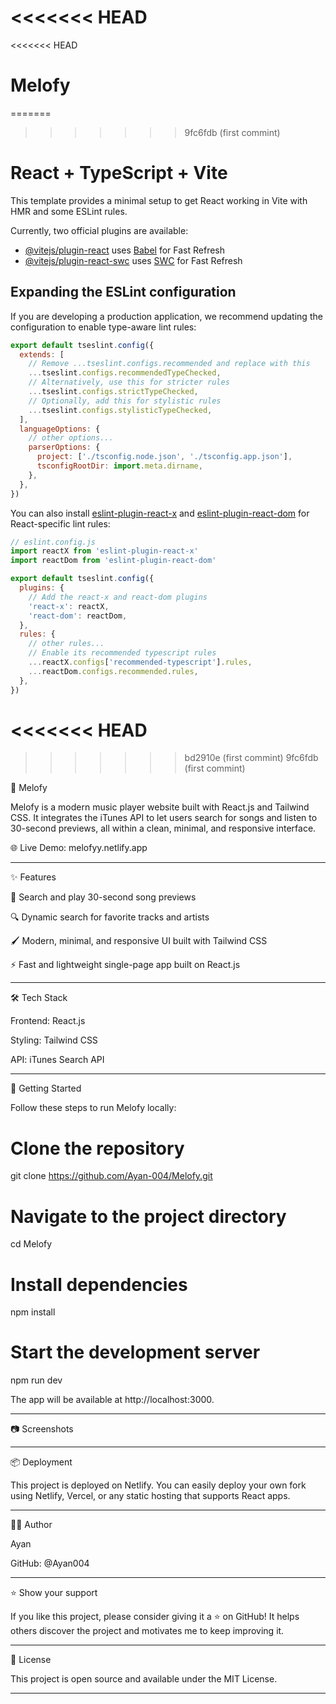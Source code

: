 <<<<<<< HEAD
=======
<<<<<<< HEAD
# Melofy
=======
>>>>>>> 9fc6fdb (first commint)
# React + TypeScript + Vite

This template provides a minimal setup to get React working in Vite with HMR and some ESLint rules.

Currently, two official plugins are available:

- [@vitejs/plugin-react](https://github.com/vitejs/vite-plugin-react/blob/main/packages/plugin-react) uses [Babel](https://babeljs.io/) for Fast Refresh
- [@vitejs/plugin-react-swc](https://github.com/vitejs/vite-plugin-react/blob/main/packages/plugin-react-swc) uses [SWC](https://swc.rs/) for Fast Refresh

## Expanding the ESLint configuration

If you are developing a production application, we recommend updating the configuration to enable type-aware lint rules:

```js
export default tseslint.config({
  extends: [
    // Remove ...tseslint.configs.recommended and replace with this
    ...tseslint.configs.recommendedTypeChecked,
    // Alternatively, use this for stricter rules
    ...tseslint.configs.strictTypeChecked,
    // Optionally, add this for stylistic rules
    ...tseslint.configs.stylisticTypeChecked,
  ],
  languageOptions: {
    // other options...
    parserOptions: {
      project: ['./tsconfig.node.json', './tsconfig.app.json'],
      tsconfigRootDir: import.meta.dirname,
    },
  },
})
```

You can also install [eslint-plugin-react-x](https://github.com/Rel1cx/eslint-react/tree/main/packages/plugins/eslint-plugin-react-x) and [eslint-plugin-react-dom](https://github.com/Rel1cx/eslint-react/tree/main/packages/plugins/eslint-plugin-react-dom) for React-specific lint rules:

```js
// eslint.config.js
import reactX from 'eslint-plugin-react-x'
import reactDom from 'eslint-plugin-react-dom'

export default tseslint.config({
  plugins: {
    // Add the react-x and react-dom plugins
    'react-x': reactX,
    'react-dom': reactDom,
  },
  rules: {
    // other rules...
    // Enable its recommended typescript rules
    ...reactX.configs['recommended-typescript'].rules,
    ...reactDom.configs.recommended.rules,
  },
})
```
<<<<<<< HEAD
=======
>>>>>>> bd2910e (first commint)
>>>>>>> 9fc6fdb (first commint)


📀 Melofy

Melofy is a modern music player website built with React.js and Tailwind CSS.
It integrates the iTunes API to let users search for songs and listen to 30-second previews, all within a clean, minimal, and responsive interface.

🌐 Live Demo: melofyy.netlify.app

 <!-- Replace with actual screenshot link if you upload one -->


---

✨ Features

🎵 Search and play 30-second song previews

🔍 Dynamic search for favorite tracks and artists

🖌️ Modern, minimal, and responsive UI built with Tailwind CSS

⚡ Fast and lightweight single-page app built on React.js



---

🛠 Tech Stack

Frontend: React.js

Styling: Tailwind CSS

API: iTunes Search API



---

🚀 Getting Started

Follow these steps to run Melofy locally:

# Clone the repository
git clone https://github.com/Ayan-004/Melofy.git

# Navigate to the project directory
cd Melofy

# Install dependencies
npm install

# Start the development server
npm run dev

The app will be available at http://localhost:3000.


---

📷 Screenshots

<!-- If you add screenshots to your repo, add them like this: --> 


---

📦 Deployment

This project is deployed on Netlify.
You can easily deploy your own fork using Netlify, Vercel, or any static hosting that supports React apps.


---

🙋‍♂️ Author

Ayan

GitHub: @Ayan004



---

⭐️ Show your support

If you like this project, please consider giving it a ⭐️ on GitHub!
It helps others discover the project and motivates me to keep improving it.


---

📄 License

This project is open source and available under the MIT License.


---
